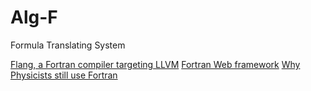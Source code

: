 # Alg-F
Formula Translating System


[Flang, a Fortran compiler targeting LLVM](https://github.com/flang-compiler/flang)
[Fortran Web framework](https://github.com/mapmeld/fortran-machine)
[Why Physicists still use Fortran](http://www.moreisdifferent.com/2015/07/16/why-physicsts-still-use-fortran/)
